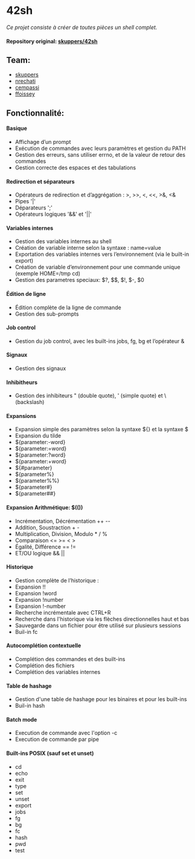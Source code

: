 # 42sh
*Ce projet consiste à créer de toutes pièces un shell complet.*

#### Repository original: [skuppers/42sh](https://github.com/skuppers/42sh)

## Team:
* [skuppers](https://github.com/skuppers)
* [nrechati](https://github.com/Nrechati)
* [cempassi](https://github.com/cempassi)
* [ffoissey](https://github.com/ffoissey)

## Fonctionnalité:

#### Basique
* Affichage d’un prompt
* Exécution de commandes avec leurs paramètres et gestion du PATH
* Gestion des erreurs, sans utiliser errno, et de la valeur de retour des commandes
* Gestion correcte des espaces et des tabulations

#### Redirection et séparateurs
* Opérateurs de redirection et d’aggrégation : >, >>, <, <<, >&, <&
* Pipes '|'
* Déparateurs ';'
* Opérateurs logiques '&&' et '||'

#### Variables internes
* Gestion des variables internes au shell
* Création de variable interne selon la syntaxe : name=value
* Exportation des variables internes vers l’environnement (via le built-in export)
* Création de variable d’environnement pour une commande unique (exemple HOME=/tmp cd)
* Gestion des parametres speciaux: $?, $$, $!, $-, $0

#### Édition de ligne
* Édition complète de la ligne de commande
* Gestion des sub-prompts

#### Job control
* Gestion du job control, avec les built-ins jobs, fg, bg et l’opérateur &

#### Signaux
* Gestion des signaux

#### Inhibitheurs
* Gestion des inhibiteurs " (double quote), ' (simple quote) et \ (backslash)

#### Expansions
* Expansion simple des paramètres selon la syntaxe ${} et la syntaxe $
* Expansion du tilde
* ${parameter:-word}
* ${parameter:=word}
* ${parameter:?word}
* ${parameter:+word}
* ${#parameter}
* ${parameter%}
* ${parameter%%}
* ${parameter#}
* ${parameter##}

#### Expansion Arithmétique: $(())
* Incrémentation, Décrémentation ++ --
* Addition, Soustraction + -
* Multiplication, Division, Modulo * / %
* Comparaison <= >= < >
* Égalité, Différence == !=
* ET/OU logique && ||

#### Historique
* Gestion complète de l’historique :
* Expansion !!
* Expansion !word
* Expansion !number
* Expansion !-number
* Recherche incrémentale avec CTRL+R
* Recherche dans l'historique via les flèches directionnelles haut et bas 
* Sauvegarde dans un fichier pour être utilisé sur plusieurs sessions
* Buil-in fc

#### Autocomplétion contextuelle
* Complétion des commandes et des built-ins
* Complétion des fichiers
* Complétion des variables internes

#### Table de hashage
* Gestion d'une table de hashage pour les binaires et pour les built-ins
* Buil-in hash

#### Batch mode
* Execution de commande avec l'option -c
* Execution de commande par pipe

#### Built-ins POSIX (sauf set et unset)
* cd
* echo
* exit
* type
* set
* unset
* export
* jobs
* fg
* bg
* fc
* hash
* pwd
* test
